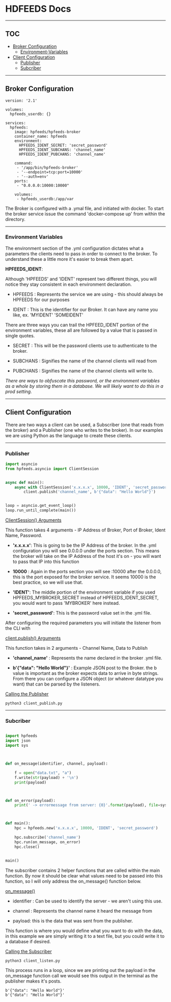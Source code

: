 # HDFEEDS Docs 


***

## TOC

* [Broker Configuration](#broker-configuration)
    * [Environment-Variables](##environment-variables)
* [Client Configuration](#client-configuration)
    * [Publisher](##publisher)
    * [Subcriber](##subcriber)

***


## Broker Configuration 

```
version: '2.1'

volumes:
  hpfeeds_userdb: {}

services:
  hpfeeds:
    image: hpfeeds/hpfeeds-broker
    container_name: hpfeeds
    environment:
      HPFEEDS_IDENT_SECRET: 'secret_password'
      HPFEEDS_IDENT_SUBCHANS: 'channel_name'
      HPFEEDS_IDENT_PUBCHANS: 'channel_name'
   
    command:
     - '/app/bin/hpfeeds-broker'
     - '--endpoint=tcp:port=10000'
     - '--auth=env'
    ports:
     - "0.0.0.0:10000:10000"
    
    volumes:
     - hpfeeds_userdb:/app/var

```

The Broker is configured with a .ymal file, and initiated with docker. To start the broker service issue the command 'docker-compose up' from within the directory. 

***

### Environment Variables 

The environment section of the .yml configuration dictates what a parameters the clients need to pass in order to connect to the broker. To understand these a little more it's easier to break them apart. 



**HPFEEDS_IDENT**:

Although 'HPFEEDS' and 'IDENT' represent two different things, you will notice they stay consistent in each environment declaration. 


- HPFEEDS : Represents the service we are using - this should always be HPFEEDS for our purposes

- IDENT : This is the identifier for our Broker. It can have any name you like, ex.  'MYIDENT' 'SOMEIDENT' 


There are three ways you can trail the HPFEED_IDENT portion of the environment variables, these all are followed by a value that is passed in single quotes. 

- SECRET : This will be the password clients use to authenticate to the broker. 

- SUBCHANS : Signifies the name of the channel clients will read from

- PUBCHANS : Signifies the name of the channel clients will write to. 



*There are ways to obfuscate  this password, or the environment variables as a whole by storing them in a database. We will likely want to do this in a prod setting.*  



****

## Client Configuration

There are two ways a client can be used, a Subscriber (one that reads from the broker) and a Publisher (one who writes to the broker). In our examples we are using Python as the language to create these clients.

***

### Publisher 

```python
import asyncio
from hpfeeds.asyncio import ClientSession


async def main():
    async with ClientSession('x.x.x.x', 10000, 'IDENT', 'secret_password') as client:
        client.publish('channel_name', b'{"data": "Hello World"}')


loop = asyncio.get_event_loop()
loop.run_until_complete(main())

```

<ins>ClientSession() Arguments</ins>

This function takes 4 arguments  - IP Address of Broker, Port of Broker, Ident Name, Password. 

- **'x.x.x.x'**: This is going to be the IP Address of the broker. In the .yml configuration you will see 0.0.0.0 under the ports section. This means the broker will take on the IP Address of the host it's on - you will want to pass that IP into this function

- **10000** : Again in the ports section you will see :10000 after the 0.0.0.0, this is the port exposed for the broker service. It seems 10000 is the best practice, so we will use that. 

- **'IDENT'**: The middle portion of the environment variable  if you used HPFEEDS_MYBROKER_SECRET instead of HPFEEDS_IDENT_SECRET, you would want to pass 'MYBROKER' here instead. 

- **'secret_password'**: This is the password value set in the .yml file. 

After configuring the required parameters you will initiate  the listener  from the CLI with 

<ins>client.publish() Arguments</ins>

This function  takes in 2 arguments - Channel Name, Data to Publish

- **'channel_name'** : Represents the name declared in the broker .yml file. 

- **b'{"data": "Hello World"}'** : Example JSON post to the Broker. the b value is important as the broker expects data to arrive in byte strings. From there you can configure a JSON object (or whatever datatype you want) that can be parsed by the listeners. 

<ins>Calling the Publisher </ins>



```
python3 client_publish.py
```

***

### Subcriber  


```python

import hpfeeds
import json
import sys



def on_message(identifier, channel, payload):

    f = open("data.txt", "a")
    f.write(str(payload) + '\n')
    print(payload)



def on_error(payload):
    print(' -> errormessage from server: {0}'.format(payload), file=sys.stderr)



def main():
    hpc = hpfeeds.new('x.x.x.x', 10000, 'IDENT', 'secret_password')

    hpc.subscribe('channel_name')
    hpc.run(on_message, on_error)
    hpc.close()


main()

```

The subscriber  contains 2 helper functions that are called within the main function. By now it should be clear what values need to be passed into this function, so I will only address the on_message() function below. 

<ins>on_message()</ins>

- identifier : Can be used to identify the server - we aren't using this use. 

- channel : Represents the channel name it heard the message from 

- payload: this is the data that was sent from the publisher. 

This function is where you would define what you want to do with the data, in this example we are simply writing it to a text file, but you could write it to a database if desired. 

<ins>Calling the Subscriber </ins>

```
python3 client_listen.py
```

This process runs in a loop, since we are printing out the payload in the on_message function call we would see this output in the terminal as the publisher makes it's posts. 

```
b'{"data": "Hello World"}'
b'{"data": "Hello World"}'
```